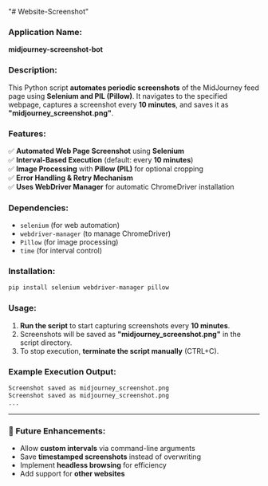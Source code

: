 "# Website-Screenshot" 
### Application Name:  
**midjourney-screenshot-bot**  

### Description:  
This Python script **automates periodic screenshots** of the MidJourney feed page using **Selenium and PIL (Pillow)**. It navigates to the specified webpage, captures a screenshot every **10 minutes**, and saves it as **"midjourney_screenshot.png"**.  

### Features:  
✅ **Automated Web Page Screenshot** using **Selenium**  
✅ **Interval-Based Execution** (default: every **10 minutes**)  
✅ **Image Processing** with **Pillow (PIL)** for optional cropping  
✅ **Error Handling & Retry Mechanism**  
✅ **Uses WebDriver Manager** for automatic ChromeDriver installation  

### Dependencies:  
- `selenium` (for web automation)  
- `webdriver-manager` (to manage ChromeDriver)  
- `Pillow` (for image processing)  
- `time` (for interval control)  

### Installation:  
```bash
pip install selenium webdriver-manager pillow
```

### Usage:  
1. **Run the script** to start capturing screenshots every **10 minutes**.  
2. Screenshots will be saved as **"midjourney_screenshot.png"** in the script directory.  
3. To stop execution, **terminate the script manually** (CTRL+C).  

### Example Execution Output:  
```bash
Screenshot saved as midjourney_screenshot.png
Screenshot saved as midjourney_screenshot.png
...
```

---

### 🚀 Future Enhancements:  
- Allow **custom intervals** via command-line arguments  
- Save **timestamped screenshots** instead of overwriting  
- Implement **headless browsing** for efficiency  
- Add support for **other websites**  
